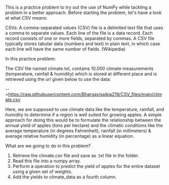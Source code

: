 This is a practice problem to try out the use of NumPy while tackling a problem in a better approach. Before starting the problem, let's have a look at what CSV means:

CSVs: A comma-separated values (CSV) file is a delimited text file that uses a comma to separate values. Each line of the file is a data record. Each record consists of one or more fields, separated by commas. A CSV file typically stores tabular data (numbers and text) in plain text, in which case each line will have the same number of fields. (Wikipedia)

In this practice problem:

The CSV file named climate.txt, contains 10,000 climate measurements (temperature, rainfall & humidity) which is stored at different place and is retrieved using the url given below to use the data:

-->https://raw.githubusercontent.com/Bhargavisaikia219/CSV_files/main/climate.csv

Here, we are supposed to use climate data like the temperature, rainfall, and humidity to determine if a region is well suited for growing apples. A simple approach for doing this would be to formulate the relationship between the annual yield of apples (tons per hectare) and the climatic conditions like the average temperature (in degrees Fahrenheit), rainfall (in millimeters) & average relative humidity (in percentage) as a linear equation.

What are we going to do in this problem?
1) Retrieve the climate.csv file and save as .txt file in the folder.
2) Read this file into a numpy array. 
3) Perform a operation to predict the yield of apples for the entire dataset using a given set of weights.
4) Add the yields to climate_data as a fourth column.
